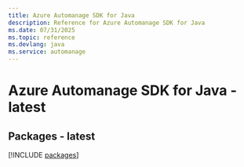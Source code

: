 ```yaml
---
title: Azure Automanage SDK for Java
description: Reference for Azure Automanage SDK for Java
ms.date: 07/31/2025
ms.topic: reference
ms.devlang: java
ms.service: automanage
---
```

# Azure Automanage SDK for Java - latest
## Packages - latest
[!INCLUDE [packages](automanage-index.md)]